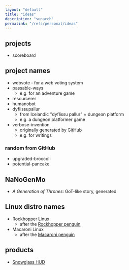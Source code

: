 ```yaml
---
layout: "default"
title: "ideas"
description: "sunarch"
permalink: "/refs/personal/ideas"
---
```

## projects

- scoreboard

## project names

- webvote - for a web voting system
- passable-ways
    - e.g. for an adventure game
- resourcerer
- humanobot
- dyflissupallur
    - from Icelandic "dyflissu pallur" = dungeon platform
    - e.g. a dungeon platformer game
- verbose-invention
    - originally generated by GitHub
    - e.g. for writings

### random from GitHub

- upgraded-broccoli
- potential-pancake

## NaNoGenMo

- *A Generation of Thrones*: GoT-like story, generated

## Linux distro names

- Rockhopper Linux
    - after the [Rockhopper penguin](https://en.wikipedia.org/wiki/Rockhopper_penguin)
- Macaroni Linux
    - after the [Macaroni penguin](https://en.wikipedia.org/wiki/Macaroni_penguin)

## products

- [Snowglass HUD](snowglass-hud.md)
